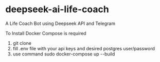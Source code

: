 # deepseek-ai-life-coach
A Life Coach Bot using Deepseek API and Telegram 

To Install Docker Compose is required

1. git clone
2. fill .env file with your api keys and desired postgres user/password
3. use command sudo docker-compose up --build
